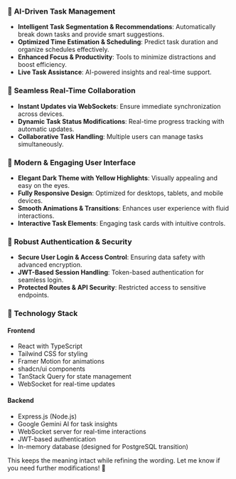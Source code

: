 ### 🔹 **AI-Driven Task Management**  
- **Intelligent Task Segmentation & Recommendations**: Automatically break down tasks and provide smart suggestions.  
- **Optimized Time Estimation & Scheduling**: Predict task duration and organize schedules effectively.  
- **Enhanced Focus & Productivity**: Tools to minimize distractions and boost efficiency.  
- **Live Task Assistance**: AI-powered insights and real-time support.  

### 🔹 **Seamless Real-Time Collaboration**  
- **Instant Updates via WebSockets**: Ensure immediate synchronization across devices.  
- **Dynamic Task Status Modifications**: Real-time progress tracking with automatic updates.  
- **Collaborative Task Handling**: Multiple users can manage tasks simultaneously.  

### 🔹 **Modern & Engaging User Interface**  
- **Elegant Dark Theme with Yellow Highlights**: Visually appealing and easy on the eyes.  
- **Fully Responsive Design**: Optimized for desktops, tablets, and mobile devices.  
- **Smooth Animations & Transitions**: Enhances user experience with fluid interactions.  
- **Interactive Task Elements**: Engaging task cards with intuitive controls.  

### 🔹 **Robust Authentication & Security**  
- **Secure User Login & Access Control**: Ensuring data safety with advanced encryption.  
- **JWT-Based Session Handling**: Token-based authentication for seamless login.  
- **Protected Routes & API Security**: Restricted access to sensitive endpoints.  

### 🚀 **Technology Stack**  
#### **Frontend**  
- React with TypeScript  
- Tailwind CSS for styling  
- Framer Motion for animations  
- shadcn/ui components  
- TanStack Query for state management  
- WebSocket for real-time updates  

#### **Backend**  
- Express.js (Node.js)  
- Google Gemini AI for task insights  
- WebSocket server for real-time interactions  
- JWT-based authentication  
- In-memory database (designed for PostgreSQL transition)  

This keeps the meaning intact while refining the wording. Let me know if you need further modifications! 🚀
